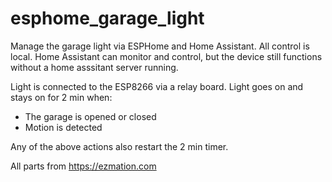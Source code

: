 # esphome_garage_light

Manage the garage light via ESPHome and Home Assistant.  All control is local.  Home Assistant can monitor and control, but the device still functions without a home asssitant server running.

Light is connected to the ESP8266 via a relay board.  Light goes on and stays on for 2 min when:
- The garage is opened or closed
- Motion is detected

Any of the above actions also restart the 2 min timer.

All parts from https://ezmation.com

